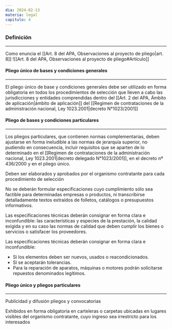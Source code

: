 ```yaml
---
dia: 2024-02-13
materia: legal
capitulo: 4
---
```

### Definición
---
Como enuncia el [[Art. 8 del APA, Observaciones al proyecto de pliego|art. 8]]
![[Art. 8 del APA, Observaciones al proyecto de pliego#Artículo]]

#### Pliego único de bases y condiciones generales
---
El pliego único de base y condiciones generales debe ser utilizado en forma obligatoria en todos los procedimientos de selección que lleven a cabo las jurisdicciones y entidades comprendidas dentro del [[Art. 2 del APA, Ámbito de aplicación|ámbito de aplicación]] del [[Regimen de contrataciones de la administración nacional, Ley 1023.2001|decreto N°1023/2001]]

#### Pliego de bases y condiciones particulares
---
Los pliegos particulares, que contienen normas complementarias, deben ajustarse en forma ineludible a las normas de jerarquía superior, no pudiendo en consecuencia, incluir requisitos que se aparten de lo determinado en el [[Regimen de contrataciones de la administración nacional, Ley 1023.2001|decreto delegado N°1023/2001]], en el decreto nº 436/2000 y en el pliego único.

Deben ser elaborados y aprobados por el organismo contratante para cada procedimiento de selección

No se deberán formular especificaciones cuyo cumplimiento sólo sea factible para determinadas empresas o productos, ni transcribirse detalladamente textos extraídos de folletos, catálogos o presupuestos informativos.

Las especificaciones técnicas deberán consignar en forma clara e inconfundible: las características y especies de la prestación, la calidad exigida y en su caso las normas de calidad que deben cumplir los bienes o servicios o satisfacer los proveedores.

Las especificaciones técnicas deberán consignar en forma clara e inconfundible: 
* Si los elementos deben ser nuevos, usados o reacondicionados.
* Si se aceptarán tolerancias. 
* Para la reparación de aparatos, máquinas o motores podrán solicitarse repuestos denominados legítimos.

#### Pliego único y pliegos particulares
---
Publicidad y difusión pliegos y convocatorias

Exhibidos en forma obligatoria en carteleras o carpetas ubicadas en lugares visibles del organismo contratante, cuyo ingreso sea irrestricto para los interesados

